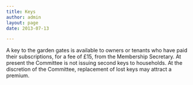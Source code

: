 ```yaml
---
title: Keys
author: admin
layout: page
date: 2013-07-13

---
```

A key to the garden gates is available to owners or tenants who have paid their subscriptions, for a fee of £15, from the Membership Secretary. At present the Committee is not issuing second keys to households. At the discretion of the Committee, replacement of lost keys may attract a premium.

&nbsp;